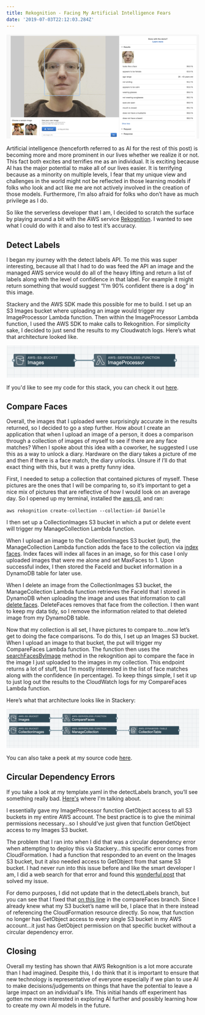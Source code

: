 ```yaml
---
title: Rekognition - Facing My Artificial Intelligence Fears
date: '2019-07-03T22:12:03.284Z'
---
```


![Me in rekognition](./rekognition-me.png)

Artificial intelligence (henceforth referred to as AI for the rest of this post) is becoming more and more prominent in our lives whether we realize it or not. This fact both excites and terrifies me as an individual. It is exciting because AI has the major potential to make all of our lives easier. It is terrifying because as a minority on multiple levels, I fear that my unique view and challenges in the world might not be reflected in those learning models if folks who look and act like me are not actively involved in the creation of those models. Furthermore, I’m also afraid for folks who don’t have as much privilege as I do.

So like the serverless developer that I am, I decided to scratch the surface by playing around a bit with the AWS service <a href="https://aws.amazon.com/rekognition/" target="_blank" rel="noopener noreferrer">Rekognition</a>. I wanted to see what I could do with it and also to test it’s accuracy.

## Detect Labels

I began my journey with the detect labels API. To me this was super interesting, because all that I had to do was feed the API an image and the managed AWS service would do all of the heavy lifting and return a list of labels along with the level of confidence in that label. For example it might return something that would suggest “I’m 90% confident there is a dog” in this image.

Stackery and the AWS SDK made this possible for me to build. I set up an S3 Images bucket where uploading an image would trigger my ImageProcessor Lambda function. Then within the ImageProcessor Lambda function, I used the AWS SDK to make calls to Rekognition. For simplicity sake, I decided to just send the results to my Cloudwatch logs. Here’s what that architecture looked like.

![Detect Labels Stack](./detectLabels.png)

If you'd like to see my code for this stack, you can check it out <a href="https://github.com/deeheber/face-match/tree/detectLabels" target="_blank" rel="noopener noreferrer">here</a>.

## Compare Faces

Overall, the images that I uploaded were surprisingly accurate in the results returned, so I decided to go a step further. How about I create an application that when I upload an image of a person, it does a comparison through a collection of images of myself to see if there are any face matches? When I spoke about this idea with a coworker, he suggested I use this as a way to unlock a diary. Hardware on the diary takes a picture of me and then if there is a face match, the diary unlocks. Unsure if I’ll do that exact thing with this, but it was a pretty funny idea.

First, I needed to setup a collection that contained pictures of myself. These pictures are the ones that I will be comparing to, so it’s important to get a nice mix of pictures that are reflective of how I would look on an average day. So I opened up my terminal, installed the <a href="https://docs.aws.amazon.com/cli/latest/userguide/cli-chap-install.html" target="_blank" rel="noopener noreferrer">aws cli</a>, and ran:

`aws rekognition create-collection --collection-id Danielle`

I then set up a CollectionImages S3 bucket in which a put or delete event will trigger my ManageCollection Lambda function.

When I upload an image to the CollectionImages S3 bucket (put), the ManageCollection Lambda function adds the face to the collection via <a href="https://docs.aws.amazon.com/rekognition/latest/dg/API_IndexFaces.html" target="_blank" rel="noopener noreferrer">index faces</a>. Index faces will index all faces in an image, so for this case I only uploaded images that were me alone and set MaxFaces to 1. Upon successful index, I then stored the FaceId and bucket information in a DynamoDB table for later use.

When I delete an image from the CollectionImages S3 bucket, the ManageCollection Lambda function retrieves the FaceId that I stored in DynamoDB when uploading the image and uses that information to call <a href="https://docs.aws.amazon.com/rekognition/latest/dg/API_DeleteFaces.html" target="_blank" rel="noopener noreferrer">delete faces</a>. DeleteFaces removes that face from the collection. I then want to keep my data tidy, so I remove the information related to that deleted image from my DynamoDB table.

Now that my collection is all set, I have pictures to compare to...now let’s get to doing the face comparisons. To do this, I set up an Images S3 bucket. When I upload an image to that bucket, the put will trigger my CompareFaces Lambda function. The function then uses the <a href="https://docs.aws.amazon.com/rekognition/latest/dg/API_SearchFacesByImage.html" target="_blank" rel="noopener noreferrer">searchFacesByImage</a> method in the rekognition api to compare the face in the image I just uploaded to the images in my collection. This endpoint returns a lot of stuff, but I’m mostly interested in the list of face matches along with the confidence (in percentage). To keep things simple, I set it up to just log out the results to the CloudWatch logs for my CompareFaces Lambda function.

Here’s what that architecture looks like in Stackery:

![Compare Faces Stack](./compareFaces.png)

You can also take a peek at my source code <a href="https://github.com/deeheber/face-match/tree/compareFaces" target="_blank" rel="noopener noreferrer">here</a>.

## Circular Dependency Errors

If you take a look at my template.yaml in the detectLabels branch, you’ll see something really bad. <a href="https://github.com/deeheber/face-match/blob/detectLabels/template.yaml#L23" target="_blank" rel="noopener noreferrer">Here's</a> where I'm talking about.

I essentially gave my ImageProcessor function GetObject access to all S3 buckets in my entire AWS account. The best practice is to give the minimal permissions necessary…so I should’ve just given that function GetObject access to my Images S3 bucket.

The problem that I ran into when I did that was a circular dependency error when attempting to deploy this via Stackery...this specific error comes from CloudFormation. I had a function that responded to an event on the Images S3 bucket, but it also needed access to GetObject from that same S3 bucket. I had never run into this issue before and like the smart developer I am, I did a web search for that error and found this <a href="https://aws.amazon.com/blogs/infrastructure-and-automation/handling-circular-dependency-errors-in-aws-cloudformation/" target="_blank" rel="noopener noreferrer">wonderful post</a> that solved my issue.

For demo purposes, I did not update that in the detectLabels branch, but you can see that I fixed that <a href="https://github.com/deeheber/face-match/blob/compareFaces/template.yaml#L49" target="_blank" rel="noopener noreferrer">on this line</a> in the compareFaces branch. Since I already knew what my S3 bucket’s name will be, I place that in there instead of referencing the CloudFormation resource directly. So now, that function no longer has GetObject access to every single S3 bucket in my AWS account...it just has GetObject permission on that specific bucket without a circular dependency error.

## Closing

Overall my testing has shown that AWS Rekognition is a lot more accurate than I had imagined. Despite this, I do think that it is important to ensure that new technology is representative of everyone especially if we plan to use AI to make decisions/judgements on things that have the potential to leave a large impact on an individual's life. This initial hands off experiment has gotten me more interested in exploring AI further and possibly learning how to create my own AI models in the future.
